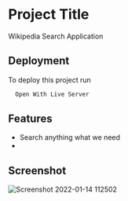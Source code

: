 
# Project Title

Wikipedia Search Application  


## Deployment

To deploy this project run

```bash
  Open With Live Server 
```


## Features

- Search anything what we need
- 

## Screenshot
![Screenshot 2022-01-14 112502](https://user-images.githubusercontent.com/88069541/151668125-0075d761-1b7f-4609-bc6c-004fc41987ea.png)


